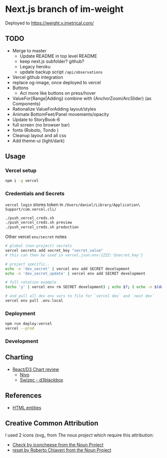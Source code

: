 # Next.js branch of im-weight

 Deployed to <https://weight.v.imetrical.com/>

## TODO

- Merge to master
  - Update README in top level README
  - keep next.js subfolder? github?
  - Legacy heroku
  - update backup script `/api/observations`
- Vercel github integration
- replace og-image, once deployed to vercel
- Buttons
  - Act more like buttons on press/hover
- ValueFor{Range|Adding} combine with {AnchorZoom/ArcSlider} (as Components)
- Rationalize ValueForAdding layout/styles
- Animate BottomFeet/Panel movements/opacity
- Update to StoryBook-6
- full screen (no browser bar)
- fonts (Roboto, Tondo )
- Cleanup layout and all css
- Add theme-ui (light/dark)

## Usage

### Vercel setup

```bash
npm i -g vercel
```

### Credentials and Secrets

`vercel login` stores token in `/Users/daniel/Library/Application\ Support/com.vercel.cli/`

```bash
./push_vercel_creds.sh
./push_vercel_creds.sh preview
./push_vercel_creds.sh production
```

Other vercel `env/secret` notes

```bash
# global (non-project) secrets
vercel secrets add secret_key "secret_value"
# this can then be used in vercel.json:env:{ZZZ:'@secret_key'}

# project specific..
echo -n 'dev_secret' | vercel env add SECRET development
echo -n 'dev_secret_update' | vercel env add SECRET development

# full rotation example
(echo 'y' | vercel env rm SECRET development) ; echo $?; ( echo -n $(date -u +"%Y-%m-%dT%H:%M:%SZ") | vercel env add SECRET development); echo $?;

# and pull all dev env vars to file for `vercel dev` and `next dev`
vercel env pull .env.local
```

### Deployment

```bash
npm run deploy:vercel
vercel --prod
```

### Development

## Charting

- [React/D3 Chart review](https://dev.to/giteden/top-5-react-chart-libraries-for-2020-1amb)
  - [Nivo](https://nivo.rocks/line/)
  - [Swizec - d3blackbox](https://github.com/Swizec/d3blackbox)

## References

- [HTML entities](https://www.toptal.com/designers/htmlarrows/symbols/)

## Creative Common Attribution

I used 2 icons (svg_ from *The nous project* which require this attribution:

- [Check by iconcheese from the Noun Project](https://thenounproject.com/term/check/2422594/)
- [reset by Roberto Chiaveri from the Noun Project](https://thenounproject.com/term/reset/299645/)
